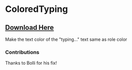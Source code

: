 # ColoredTyping

## [Download Here](ColoredTyping.plugin.js)

Make the text color of the "typing..." text same as role color

### Contributions

Thanks to Bolli for his fix!
